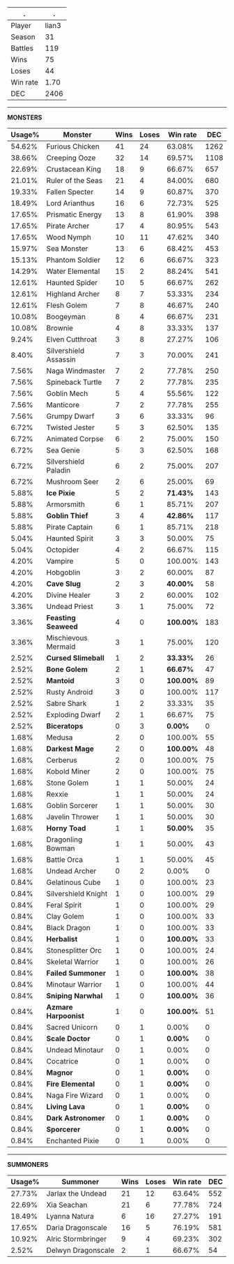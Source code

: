 .|.
|-|-
Player|lian3
Season|31
Battles|119
Wins|75
Loses|44
Win rate|1.70
DEC|2406

---
**MONSTERS**

Usage%|Monster|Wins|Loses|Win rate|DEC|
-|-|-|-|-|-|
54.62%|Furious Chicken|41|24|63.08%|1262|
38.66%|Creeping Ooze|32|14|69.57%|1108|
22.69%|Crustacean King|18|9|66.67%|657|
21.01%|Ruler of the Seas|21|4|84.00%|680|
19.33%|Fallen Specter|14|9|60.87%|370|
18.49%|Lord Arianthus|16|6|72.73%|525|
17.65%|Prismatic Energy|13|8|61.90%|398|
17.65%|Pirate Archer|17|4|80.95%|543|
17.65%|Wood Nymph|10|11|47.62%|340|
15.97%|Sea Monster|13|6|68.42%|453|
15.13%|Phantom Soldier|12|6|66.67%|323|
14.29%|Water Elemental|15|2|88.24%|541|
12.61%|Haunted Spider|10|5|66.67%|262|
12.61%|Highland Archer|8|7|53.33%|234|
12.61%|Flesh Golem|7|8|46.67%|240|
10.08%|Boogeyman|8|4|66.67%|231|
10.08%|Brownie|4|8|33.33%|137|
9.24%|Elven Cutthroat|3|8|27.27%|106|
8.40%|Silvershield Assassin|7|3|70.00%|241|
7.56%|Naga Windmaster|7|2|77.78%|250|
7.56%|Spineback Turtle|7|2|77.78%|235|
7.56%|Goblin Mech|5|4|55.56%|122|
7.56%|Manticore|7|2|77.78%|255|
7.56%|Grumpy Dwarf|3|6|33.33%|96|
6.72%|Twisted Jester|5|3|62.50%|135|
6.72%|Animated Corpse|6|2|75.00%|150|
6.72%|Sea Genie|5|3|62.50%|168|
6.72%|Silvershield Paladin|6|2|75.00%|207|
6.72%|Mushroom Seer|2|6|25.00%|69|
5.88%|**Ice Pixie**|5|2|**71.43%**|143|
5.88%|Armorsmith|6|1|85.71%|207|
5.88%|**Goblin Thief**|3|4|**42.86%**|117|
5.88%|Pirate Captain|6|1|85.71%|218|
5.04%|Haunted Spirit|3|3|50.00%|75|
5.04%|Octopider|4|2|66.67%|115|
4.20%|Vampire|5|0|100.00%|143|
4.20%|Hobgoblin|3|2|60.00%|87|
4.20%|**Cave Slug**|2|3|**40.00%**|58|
4.20%|Divine Healer|3|2|60.00%|102|
3.36%|Undead Priest|3|1|75.00%|72|
3.36%|**Feasting Seaweed**|4|0|**100.00%**|183|
3.36%|Mischievous Mermaid|3|1|75.00%|120|
2.52%|**Cursed Slimeball**|1|2|**33.33%**|26|
2.52%|**Bone Golem**|2|1|**66.67%**|47|
2.52%|**Mantoid**|3|0|**100.00%**|89|
2.52%|Rusty Android|3|0|100.00%|117|
2.52%|Sabre Shark|1|2|33.33%|35|
2.52%|Exploding Dwarf|2|1|66.67%|75|
2.52%|**Biceratops**|0|3|**0.00%**|0|
1.68%|Medusa|2|0|100.00%|55|
1.68%|**Darkest Mage**|2|0|**100.00%**|48|
1.68%|Cerberus|2|0|100.00%|75|
1.68%|Kobold Miner|2|0|100.00%|75|
1.68%|Stone Golem|1|1|50.00%|24|
1.68%|Rexxie|1|1|50.00%|24|
1.68%|Goblin Sorcerer|1|1|50.00%|30|
1.68%|Javelin Thrower|1|1|50.00%|30|
1.68%|**Horny Toad**|1|1|**50.00%**|35|
1.68%|Dragonling Bowman|1|1|50.00%|43|
1.68%|Battle Orca|1|1|50.00%|45|
1.68%|Undead Archer|0|2|0.00%|0|
0.84%|Gelatinous Cube|1|0|100.00%|23|
0.84%|Silvershield Knight|1|0|100.00%|29|
0.84%|Feral Spirit|1|0|100.00%|29|
0.84%|Clay Golem|1|0|100.00%|33|
0.84%|Black Dragon|1|0|100.00%|33|
0.84%|**Herbalist**|1|0|**100.00%**|33|
0.84%|Stonesplitter Orc|1|0|100.00%|24|
0.84%|Skeletal Warrior|1|0|100.00%|26|
0.84%|**Failed Summoner**|1|0|**100.00%**|38|
0.84%|Minotaur Warrior|1|0|100.00%|44|
0.84%|**Sniping Narwhal**|1|0|**100.00%**|36|
0.84%|**Azmare Harpoonist**|1|0|**100.00%**|51|
0.84%|Sacred Unicorn|0|1|0.00%|0|
0.84%|**Scale Doctor**|0|1|**0.00%**|0|
0.84%|Undead Minotaur|0|1|0.00%|0|
0.84%|Cocatrice|0|1|0.00%|0|
0.84%|**Magnor**|0|1|**0.00%**|0|
0.84%|**Fire Elemental**|0|1|**0.00%**|0|
0.84%|Naga Fire Wizard|0|1|0.00%|0|
0.84%|**Living Lava**|0|1|**0.00%**|0|
0.84%|**Dark Astronomer**|0|1|**0.00%**|0|
0.84%|**Sporcerer**|0|1|**0.00%**|0|
0.84%|Enchanted Pixie|0|1|0.00%|0|

---
**SUMMONERS**

Usage%|Summoner|Wins|Loses|Win rate|DEC|
-|-|-|-|-|-|
27.73%|Jarlax the Undead|21|12|63.64%|552|
22.69%|Xia Seachan|21|6|77.78%|724|
18.49%|Lyanna Natura|6|16|27.27%|191|
17.65%|Daria Dragonscale|16|5|76.19%|581|
10.92%|Alric Stormbringer|9|4|69.23%|302|
2.52%|Delwyn Dragonscale|2|1|66.67%|54|

